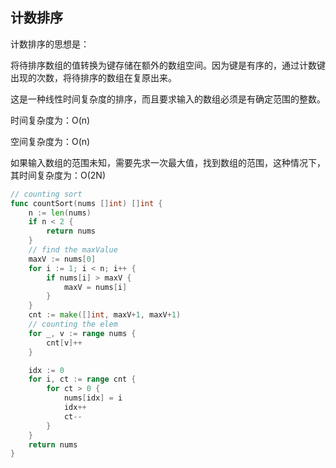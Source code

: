 ## 计数排序

计数排序的思想是：

将待排序数组的值转换为键存储在额外的数组空间。因为键是有序的，通过计数键出现的次数，将待排序的数组在复原出来。

这是一种线性时间复杂度的排序，而且要求输入的数组必须是有确定范围的整数。



时间复杂度为：O(n)

空间复杂度为：O(n)

如果输入数组的范围未知，需要先求一次最大值，找到数组的范围，这种情况下，其时间复杂度为：O(2N)



```go
// counting sort
func countSort(nums []int) []int {
	n := len(nums)
	if n < 2 {
		return nums
	}
	// find the maxValue
	maxV := nums[0]
	for i := 1; i < n; i++ {
		if nums[i] > maxV {
			maxV = nums[i]
		}
	}
	cnt := make([]int, maxV+1, maxV+1)
	// counting the elem
	for _, v := range nums {
		cnt[v]++
	}

	idx := 0
	for i, ct := range cnt {
		for ct > 0 {
			nums[idx] = i
			idx++
			ct--
		}
	}
	return nums
}
```

